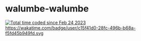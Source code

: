 # walumbe-walumbe
<a href="https://wakatime.com/@c15f41d0-28fc-496b-b68a-f5fd45b949fd"><img src="https://wakatime.com/badge/user/c15f41d0-28fc-496b-b68a-f5fd45b949fd.svg" alt="Total time coded since Feb 24 2023" /></a>
https://wakatime.com/badge/user/c15f41d0-28fc-496b-b68a-f5fd45b949fd.svg
